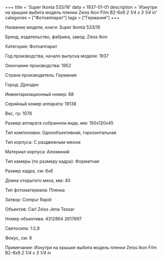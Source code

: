 +++
title = 'Super Ikonta 533/16'
data = 1937-01-01
description = 'Изнутри на крышке выбита модель пленки Zeiss Ikon Film B2-6x9 *2 1/4 x 3 1/4 in*'
categories = ["Фотоаппарат"]
tags = ["Германия"]
+++

Название модели, книги: Super Ikonta 533/16

Бренд, издательство, фабрика, завод: Ziess Ikon

Категория: Фотоаппарат

Год производства, начало выпуска модели: 1937

Окончание производства: 1952

Страна производитель: Германия

Город: Дрезден

Инвентаризационный номер: 88

Серийный номер аппарата: 19138

Вес, гр: 1078

Размер аппарата  собранном виде, мм: 150x120x45

Тип компоновки: Однообъективная, горизонтальная

Тип корпуса: С раздвижным мехом

Материал корпуса: Алюминий

Тип камеры (по размеру кадра): Форматная

Размер кадра, см: 6х6

Длина открытого меха, мм: 40

Тип фотоматериала: Пленка

Затвор: Compur Rapid

Объектив: Carl Zeiss Jena Tessar

Номер объектива: 4312864
2617897

Светосила: 1:2,8

Фокус, см: 8

Примечание: Изнутри на крышке выбита модель пленки Zeiss Ikon Film B2-6x9 *2 1/4 x 3 1/4 in*

